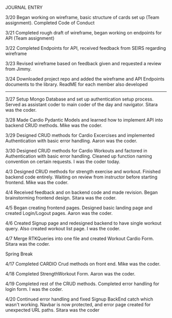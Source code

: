 JOURNAL ENTRY

3/20
Began working on wireframe, basic structure of cards set up (Team assignment). Completed Code of Conduct

3/21
Completed rough draft of wireframe, began working on endpoints for API (Team assignment)

3/22
Completed Endpoints for API, received feedback from SEIRS regarding wireframe

3/23
Revised wireframe based on feedback given and requested a review from Jimmy.

3/24
Downloaded project repo and added the wireframe and API Endpoints documents to the library. ReadME for each member also developed

---

3/27
Setup Mongo Database and set up authentication setup process. Served as assistant coder to main coder of the day and navigator. Sitara was the coder.

3/28
Made Cardio Pydantic Models and learned how to implement API into backend CRUD methods. Mike was the coder.

3/29
Designed CRUD methods for Cardio Excercises and implemented Authentication with basic error handling. Aaron was the coder.

3/30
Designed CRUD methods for Cardio Workouts and factored in Authentication with basic error handling. Cleaned up function naming convention on certain requests. I was the coder today.

4/3
Designed CRUD methods for strength exercise and workout. Finished backend code entirely. Waiting on review from instructor before starting frontend. Mike was the coder.

4/4
Received feedback and on backend code and made revision. Began brainstorming frontend design. Sitara was the coder.

4/5
Began creating frontend pages. Designed basic landing page and created Login/Logout pages. Aaron was the coder.

4/6
Created Signup page and redesigned backend to have single workout query. Also created workout list page. I was the coder.

4/7
Merge RTKQueries into one file and created Workout Cardio Form. Sitara was the coder.

Spring Break

4/17
Completed CARDIO Crud methods on front end. Mike was the coder.

4/18
Completed StrengthWorkout Form. Aaron was the coder.

4/19
Completed rest of the CRUD methods. Completed error handling for login form. I was the coder.

4/20
Continued error handling and fixed Signup BackEnd catch which wasn't working. Navbar is now protected, and error page created for unexpected URL paths. Sitara was the coder

